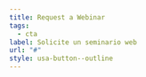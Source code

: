 ```yaml
---
title: Request a Webinar
tags:
  - cta
label: Solicite un seminario web
url: "#"
style: usa-button--outline
---
```

